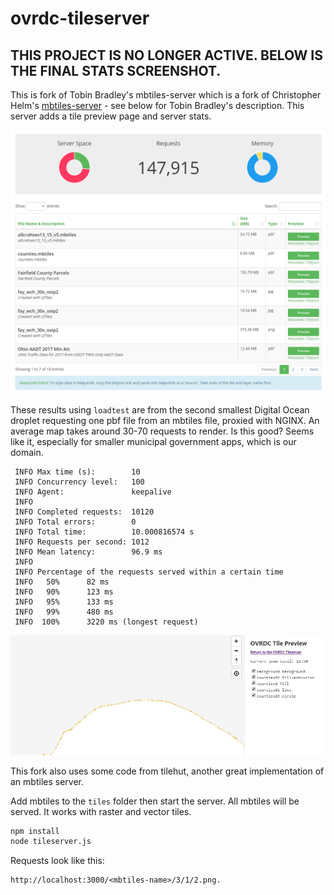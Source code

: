 ovrdc-tileserver
==============

THIS PROJECT IS NO LONGER ACTIVE. BELOW IS THE FINAL STATS SCREENSHOT.
--------

This is fork of Tobin Bradley's mbtiles-server which is a fork of Christopher Helm's [mbtiles-server](https://github.com/chelm/mbtiles-server) - see below for Tobin Bradley's description. This server adds a tile preview page and server stats.

![](stats-final.png)

These results using ```loadtest``` are from the second smallest Digital Ocean droplet requesting one pbf file from an mbtiles file, proxied with NGINX. An average map takes around 30-70 requests to render. Is this good? Seems like it, especially for smaller municipal government apps, which is our domain.

```
 INFO Max time (s):        10
 INFO Concurrency level:   100
 INFO Agent:               keepalive
 INFO 
 INFO Completed requests:  10120
 INFO Total errors:        0
 INFO Total time:          10.000816574 s
 INFO Requests per second: 1012
 INFO Mean latency:        96.9 ms
 INFO 
 INFO Percentage of the requests served within a certain time
 INFO   50%      82 ms
 INFO   90%      123 ms
 INFO   95%      133 ms
 INFO   99%      480 ms
 INFO  100%      3220 ms (longest request)

```

![](preview-img2.jpg)

This fork also uses some code from tilehut, another great implementation of an mbtiles server.

Add mbtiles to the ```tiles``` folder then start the server. All mbtiles will be served. It works with raster and vector tiles.

``` bash
npm install
node tileserver.js
```

Requests look like this:

``` text
http://localhost:3000/<mbtiles-name>/3/1/2.png.
```

